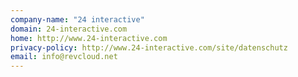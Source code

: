 ```yaml
---
company-name: "24 interactive"
domain: 24-interactive.com
home: http://www.24-interactive.com
privacy-policy: http://www.24-interactive.com/site/datenschutz
email: info@revcloud.net
---
```




